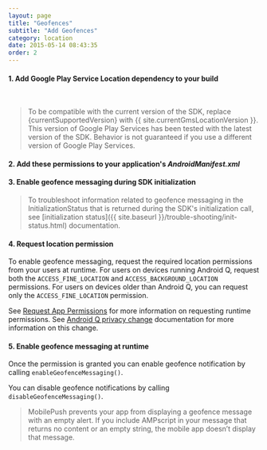 ```yaml
---
layout: page
title: "Geofences"
subtitle: "Add Geofences"
category: location
date: 2015-05-14 08:43:35
order: 2
---
```


#### 1. Add Google Play Service Location dependency to your build

<script src="https://gist.github.com/sfmc-mobilepushsdk/0273a54fdf0e51395a986f56290df069.js"></script><br/>

> To be compatible with the current version of the SDK, replace {currentSupportedVersion} with {{ site.currentGmsLocationVersion }}. This version of Google Play Services has been tested with the latest version of the SDK. Behavior is not guaranteed if you use a different version of Google Play Services.

#### 2. Add these permissions to your application's *AndroidManifest.xml*

<script src="https://gist.github.com/sfmc-mobilepushsdk/f7f7828859ec952a37a6b3c5b88c2eed.js"></script>

#### 3. Enable geofence messaging during SDK initialization

<script src="https://gist.github.com/sfmc-mobilepushsdk/6bd87b1fbf9a049c46762adfaae92418.js"></script>

> To troubleshoot information related to geofence messaging in the InitializationStatus that is returned during the SDK's initialization call, see [initialization status]({{ site.baseurl }}/trouble-shooting/init-status.html) documentation.

#### 4. Request location permission

To enable geofence messaging, request the required location permissions from your users at runtime. For users on devices running Android Q, request both the `ACCESS_FINE_LOCATION` and `ACCESS_BACKGROUND_LOCATION` permissions. For users on devices older than Android Q, you can request only the `ACCESS_FINE_LOCATION` permission.

See [Request App Permissions](https://developer.android.com/training/permissions/requesting.html) for more information on requesting runtime permissions.  See [Android Q privacy change](https://developer.android.com/preview/privacy/device-location) documentation for more information on this change.

#### 5. Enable geofence messaging at runtime

Once the permission is granted you can enable geofence notification by calling `enableGeofenceMessaging()`.

<script src="https://gist.github.com/sfmc-mobilepushsdk/70262e9c24d4f43e925cf1a01c337a03.js"></script>

You can disable geofence notifications by calling `disableGeofenceMessaging()`.

<script src="https://gist.github.com/sfmc-mobilepushsdk/f9e971a34513b27c8797f7857263efb3.js"></script>

> MobilePush prevents your app from displaying a geofence message with an empty alert. If you include AMPscript in your message that returns no content or an empty string, the mobile app doesn’t display that message.
